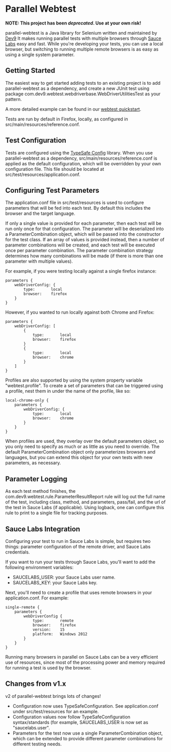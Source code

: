Parallel Webtest
==================

**NOTE: This project has been *deprecated*. Use at your own risk!**

parallel-webtest is a Java library for Selenium written and maintained by [Dev9](http://www.dev9.com)
It makes running parallel tests with multiple browsers through [Sauce Labs](http://www.saucelabs.com) easy and fast.
While you're developing your tests, you can use a local browser, but switching to running multiple remote browsers is
as easy as using a single system parameter.

Getting Started
------------------

The easiest way to get started adding tests to an existing project is to add parallel-webtest as a dependency, and
create a new JUnit test using package com.dev9.webtest.webdriverbase.WebDriverUtilitiesTest as your pattern.

A more detailed example can be found in our [webtest quickstart](https://github.com/dev9com/webtest-quickstart).

Tests are run by default in Firefox, locally, as configured in src/main/resources/reference.conf.

Test Configuration
-------------------

Tests are configured using the [TypeSafe Config](https://github.com/typesafehub/config) library.  When you use
parallel-webtest as a dependency, src/main/resources/reference.conf is applied as the default configuration, which will
be overridden by your own configuration file.  This file should be located at src/test/resources/application.conf.

Configuring Test Parameters
-------------------

The application.conf file in src/test/resources is used to configure parameters that will be fed into each test.  By
default this includes the browser and the target language.

If only a single value is provided for each parameter, then each test will be run only once for that configuration.  The
parameter will be deserialized into a ParameterCombination object, which will be passed into the constructor for the
test class.  If an array of values is provided instead, then a number of parameter combinations will be created, and
each test will be executed once per parameter combination.  The parameter combination strategy determines how many
combinations will be made (if there is more than one parameter with multiple values).

For example, if you were testing locally against a single firefox instance:

````
parameters {
    webDriverConfig: {
        type:       local
        browser:    firefox
    }
}
````

However, if you wanted to run locally against both Chrome and Firefox:

````
parameters {
    webDriverConfig: [
        {
            type:       local
            browser:    firefox
        }
        {
            type:       local
            browser:    chrome
        }
    ]
}
````

Profiles are also supported by using the system property variable "webtest.profile".  To create a set of parameters
that can be triggered using a profile, nest them in under the name of the profile, like so:

````
local-chrome-only {
    parameters {
        webDriverConfig: {
            type:       local
            browser:    chrome
        }
    }
}
````

When profiles are used, they overlay over the default parameters object, so you only need to specify as much or as
little as you need to override.  The default ParameterCombination object only parameterizes browsers and languages, but
you can extend this object for your own tests with new parameters, as necessary.

Parameter Logging
-------------------

As each test method finishes, the com.dev9.webtest.rule.ParameterResultReport rule will log out the full name
of the test, including class, method, and parameters, pass/fail, and the url of the test in Sauce Labs (if applicable).
Using logback, one can configure this rule to print to a single file for tracking purposes.

Sauce Labs Integration
-------------------

Configuring your test to run in Sauce Labs is simple, but requires two things: parameter configuration of the remote
driver, and Sauce Labs credentials.

If you want to run your tests through Sauce Labs, you'll want to add the following environment variables:

* SAUCELABS_USER: your Sauce Labs user name.
* SAUCELABS_KEY: your Sauce Labs key.

Next, you'll need to create a profile that uses remote browsers in your application.conf.  For example:

````
single-remote {
    parameters {
        webDriverConfig {
            type:       remote
            browser:    firefox
            version:    15
            platform:   Windows 2012
        }
    }
}
````

Running many browsers in parallel on Sauce Labs can be a very efficient use of resources, since most of the processing
power and memory required for running a test is used by the browser.

Changes from v1.x
-------------------

v2 of parallel-webtest brings lots of changes!

* Configuration now uses TypeSafeConfiguration.  See application.conf under src/test/resources for an example.
* Configuration values now follow TypeSafeConfiguration syntax/standards (for example, SAUCELABS_USER is now
    set as "saucelabs.user".
* Parameters for the test now use a single ParameterCombination object, which can be extended to provide different
parameter combinations for different testing needs.

